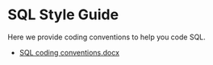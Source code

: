 # SQL Style Guide

Here we provide coding conventions to help you code SQL.

- [SQL coding conventions.docx](./SQL_Coding_Conventions.docx?raw=true)
